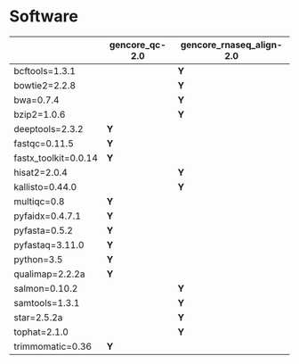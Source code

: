 # Software

| | gencore_qc-2.0 | gencore_rnaseq_align-2.0 |
| --- | --- | ---  |
| bcftools=1.3.1 | | **Y** |
| bowtie2=2.2.8 | | **Y** |
| bwa=0.7.4 | | **Y** |
| bzip2=1.0.6 | | **Y** |
| deeptools=2.3.2 | **Y** | |
| fastqc=0.11.5 | **Y** | |
| fastx_toolkit=0.0.14 | **Y** | |
| hisat2=2.0.4 | | **Y** |
| kallisto=0.44.0 | | **Y** |
| multiqc=0.8 | **Y** | |
| pyfaidx=0.4.7.1 | **Y** | |
| pyfasta=0.5.2 | **Y** | |
| pyfastaq=3.11.0 | **Y** | |
| python=3.5 | **Y** | |
| qualimap=2.2.2a | **Y** | |
| salmon=0.10.2 | | **Y** |
| samtools=1.3.1 | | **Y** |
| star=2.5.2a | | **Y** |
| tophat=2.1.0 | | **Y** |
| trimmomatic=0.36 | **Y** | |

